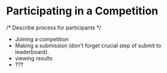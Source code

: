 # Participating in a Competition
/* Describe process for participants */

- Joining a competition
- Making a submission (don't forget crucial step of submit to leaderboard).
- viewing results
- ???